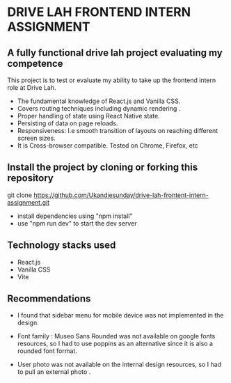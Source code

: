 # DRIVE LAH FRONTEND INTERN ASSIGNMENT

## A fully functional drive lah project evaluating my competence

This project is to test or evaluate my ability to take up the frontend intern role at Drive Lah.

- The fundamental knowledge of React.js and Vanilla CSS.
- Covers routing techniques including dynamic rendering .
- Proper handling of state using React Native state.
- Persisting of data on page reloads.
- Responsiveness: I.e smooth transition of layouts on reaching different screen sizes.
- It is Cross-browser compatible. Tested on Chrome, Firefox, etc

## Install the project by cloning or forking this repository

git clone https://github.com/Ukandiesunday/drive-lah-frontent-intern-assignment.git

- install dependencies using "npm install"
- use "npm run dev" to start the dev server

## Technology stacks used

- React.js
- Vanilla CSS
- Vite

## Recommendations

- I found that sidebar menu for mobile device was not implemented in the design.

- Font family :
  Museo Sans Rounded was not available on google fonts resources, so I had to use poppins as an alternative since it is also a rounded font format.

- User photo was not available on the internal design resources, so I had to pull an external photo .
